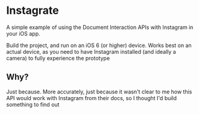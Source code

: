 # Instagrate

A simple example of using the Document Interaction APIs with Instagram in your iOS app.

Build the project, and run on an iOS 6 (or higher) device. Works best on an actual device, as you need to have Instagram installed (and ideally a camera) to fully experience the prototype

## Why?
Just because. More accurately, just because it wasn't clear to me how this API would work with Instagram from their docs, so I thought I'd build something to find out
